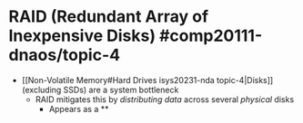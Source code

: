 # RAID (Redundant Array of Inexpensive Disks) #comp20111-dnaos/topic-4 

- [[Non-Volatile Memory#Hard Drives isys20231-nda topic-4|Disks]] (excluding SSDs) are a system bottleneck
	- RAID mitigates this by *distributing data* across several *physical* disks
		- Appears as a **